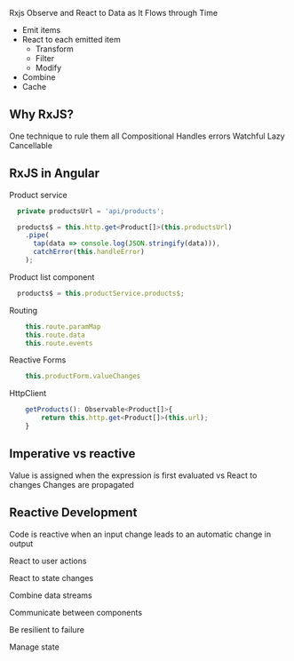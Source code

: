 Rxjs Observe and React to Data as It Flows through Time
- Emit items
- React to each emitted item
  - Transform
  - Filter
  - Modify
- Combine
- Cache

## Why RxJS?
One technique to rule them all
Compositional
Handles errors
Watchful
Lazy
Cancellable

## RxJS in Angular

Product service
```ts
  private productsUrl = 'api/products';

  products$ = this.http.get<Product[]>(this.productsUrl)
    .pipe(
      tap(data => console.log(JSON.stringify(data))),
      catchError(this.handleError)
    );
```

Product list component
```ts
  products$ = this.productService.products$;
```

Routing
```ts
    this.route.paramMap
    this.route.data
    this.route.events
```


Reactive Forms
```ts
    this.productForm.valueChanges
```


HttpClient
```ts
    getProducts(): Observable<Product[]>{
        return this.http.get<Product[]>(this.url);
    }
```

## Imperative vs reactive
Value is assigned when the expression is first evaluated
vs
React to changes Changes are propagated


## Reactive Development
Code is reactive when an input change leads to an automatic change in output

React to user actions

React to state changes

Combine data streams

Communicate between components

Be resilient to failure

Manage state
